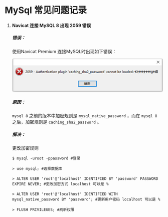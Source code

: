 # MySql 常见问题记录

1. #### Navicat 连接 MySQL 8 出现 2059 错误

   ##### 错误：

   使用Navicat Premium 连接MySQL时出现如下错误：

   ![2059](../..//images/20190408093327.png)

   ##### 原因：

   `mysql 8` 之前的版本中加密规则是 `mysql_native_password` ，而在 `mysql 8` 之后，加密规则是 `caching_sha2_password` 。

   ##### 解决：

   更改加密规则

   ```mysql
   $ mysql -uroot -ppassword #登录
   
   > use mysql; #选择数据库
   
   > ALTER USER 'root'@'localhost' IDENTIFIED BY 'password' PASSWORD EXPIRE NEVER; #更改加密方式 localhost 可以是 %
   
   > ALTER USER 'root'@'localhost' IDENTIFIED WITH mysql_native_password BY 'password'; #更新用户密码 localhost 可以是 %
   
   > FLUSH PRIVILEGES; #刷新权限
   ```

   